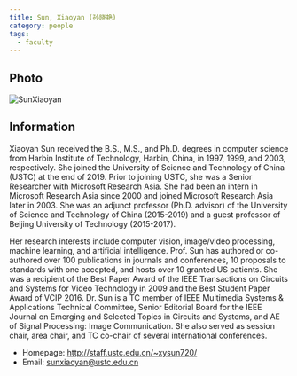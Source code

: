```yaml
---
title: Sun, Xiaoyan (孙晓艳)
category: people
tags:
  - faculty
---
```


## Photo

![SunXiaoyan](http://staff.ustc.edu.cn/~xysun720/images/xysun-clip.jpg)

## Information

Xiaoyan Sun received the B.S., M.S., and Ph.D. degrees in computer science from Harbin Institute of Technology, Harbin, China, in 1997, 1999, and 2003, respectively. She joined the University of Science and Technology of China (USTC) at the end of 2019. Prior to joining USTC, she was a Senior Researcher with Microsoft Research Asia. She had been an intern in Microsoft Research Asia since 2000 and joined Microsoft Research Asia later in 2003. She was an adjunct professor (Ph.D. advisor) of the University of Science and Technology of China (2015-2019) and a guest professor of Beijing University of Technology (2015-2017).

Her research interests include computer vision, image/video processing, machine learning, and artificial intelligence. Prof. Sun has authored or co-authored over 100 publications in journals and conferences, 10 proposals to standards with one accepted, and hosts over 10 granted US patients. She was a recipient of the Best Paper Award of the IEEE Transactions on Circuits and Systems for Video Technology in 2009 and the Best Student Paper Award of VCIP 2016. Dr. Sun is a TC member of IEEE Multimedia Systems & Applications Technical Committee, Senior Editorial Board for the IEEE Journal on Emerging and Selected Topics in Circuits and Systems, and AE of Signal Processing: Image Communication. She also served as session chair, area chair, and TC co-chair of several international conferences.

- Homepage: <http://staff.ustc.edu.cn/~xysun720/>
- Email: sunxiaoyan@ustc.edu.cn
